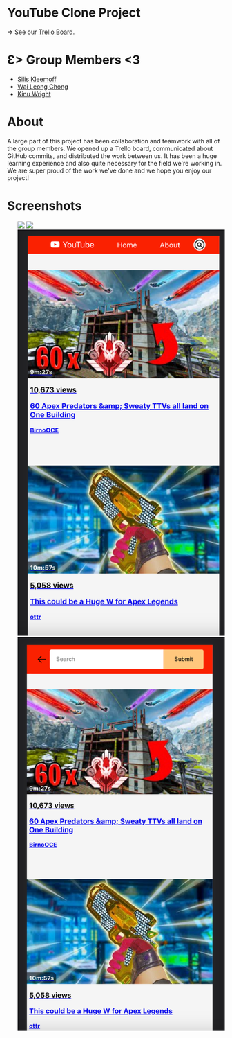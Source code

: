 <h1><span>YouTube Clone Project</span></h1>
=> See our <a href="https://trello.com/b/SUgPghQi/react-project-board" target="_blank">Trello Board</a>.

<p>
<h1>Ɛ> Group Members <3</h1>
<ul>
<li><a href="https://github.com/KleemoffDeveloper">Silis Kleemoff</a></li>
<li><a href="https://github.com/waiLeongChong">Wai Leong Chong</a></li>
<li><a href="https://github.com/wrightKinu">Kinu Wright</a></li>
</ul>
</p>

# About

<p>
A large part of this project has been collaboration and teamwork with all of the group members. We opened up a Trello board, communicated about
GitHub commits, and distributed the work between us. It has been a huge learning experience and also quite necessary for the field we're working in.
We are super proud of the work we've done and we hope you enjoy our project!
</p>

# Screenshots

<ul>
    <img width="auto" src="./public/screenshots/sc1.png"/>
    <img width="auto" src="./public/screenshots/sc2.png"/>
    <img width="auto" src="./public/screenshots/sc3.png"/>
    <img width="auto" src="./public/screenshots/sc4.png"/>
</ul>